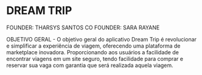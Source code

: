 # DREAM TRIP 

FOUNDER: THARSYS SANTOS 
CO FOUNDER: SARA RAYANE 

OBJETIVO GERAL - O objetivo geral do aplicativo Dream Trip é revolucionar e simplificar a 
experiência de viagem, oferecendo uma plataforma de marketplace inovadora. Proporcionando aos usuários a facilidade de encontrar viagens
em um site seguro, tendo facilidade para comprar e reservar sua vaga com garantia que será realizada aquela viagem. 

